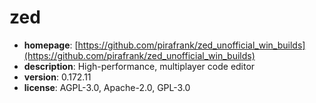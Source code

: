 # zed

- **homepage**: [https://github.com/pirafrank/zed_unofficial_win_builds](https://github.com/pirafrank/zed_unofficial_win_builds)
- **description**: High-performance, multiplayer code editor
- **version**: 0.172.11
- **license**: AGPL-3.0, Apache-2.0, GPL-3.0

